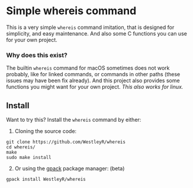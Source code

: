 # Simple whereis command

This is a very simple `whereis` command imitation, that is designed for
simplicity, and easy maintenance. And also some C functions you can use
for your own project.

### Why does this exist?

The builtin `whereis` command for macOS sometimes does not work probably,
like for linked commands, or commands in other paths (these issues may have
been fix already). And this project also provides some functions you might
want for your own project. _This also works for linux._

## Install

Want to try this? Install the `whereis` command by either:

 1. Cloning the source code:

```
git clone https://github.com/WestleyR/whereis
cd whereis/
make
sudo make install
```

 2. Or using the [gpack](https://github.com/WestleyR/gpack) package manager: (beta)

```
gpack install WestleyR/whereis
```

